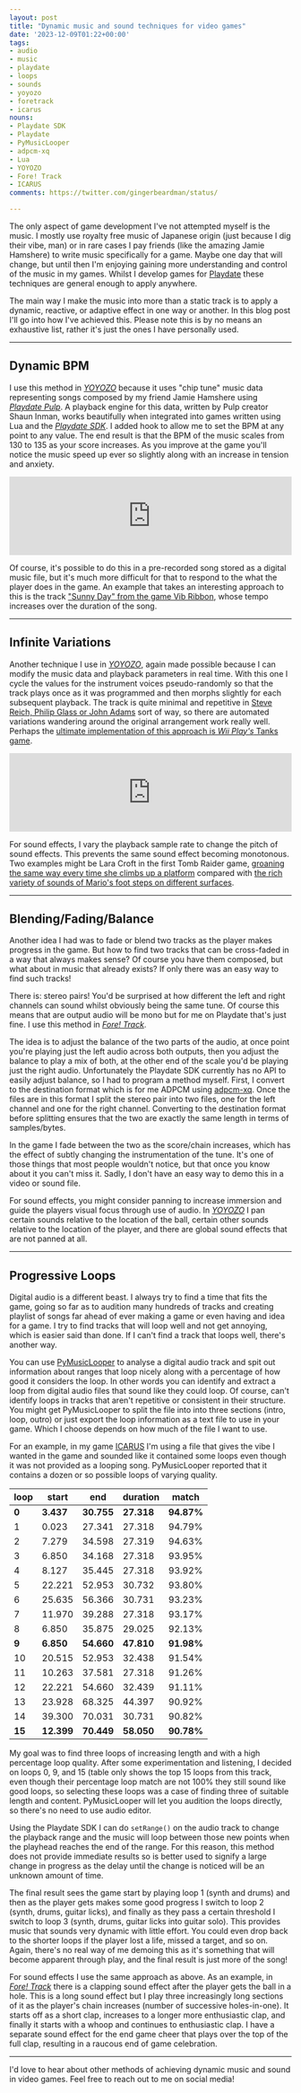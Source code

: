 ```yaml
---
layout: post
title: "Dynamic music and sound techniques for video games"
date: '2023-12-09T01:22+00:00'
tags:
- audio
- music
- playdate
- loops
- sounds
- yoyozo
- foretrack
- icarus
nouns:
- Playdate SDK
- Playdate
- PyMusicLooper
- adpcm-xq
- Lua
- YOYOZO
- Fore! Track
- ICARUS
comments: https://twitter.com/gingerbeardman/status/

---
```


The only aspect of game development I've not attempted myself is the music. I mostly use royalty free music of Japanese origin (just because I dig their vibe, man) or in rare cases I pay friends (like the amazing Jamie Hamshere) to write music specifically for a game. Maybe one day that will change, but until then I'm enjoying gaining more understanding and control of the music in my games. Whilst I develop games for [Playdate](https://play.date) these techniques are general enough to apply anywhere.

The main way I make the music into more than a static track is to apply a dynamic, reactive, or adaptive effect in one way or another. In this blog post I'll go into how I've achieved this. Please note this is by no means an exhaustive list, rather it's just the ones I have personally used.

----

## Dynamic BPM

I use this method in [*YOYOZO*](https://play.date/games/yoyozo/) because it uses "chip tune" music data representing songs composed by my friend Jamie Hamshere using [*Playdate Pulp*](https://play.date/pulp/). A playback engine for this data, written by Pulp creator Shaun Inman, works beautifully when integrated into games written using Lua and the [*Playdate SDK*](https://play.date/dev/). I added hook to allow me to set the BPM at any point to any value. The end result is that the BPM of the music scales from 130 to 135 as your score increases. As you improve at the game you'll notice the music speed up ever so slightly along with an increase in tension and anxiety.

<iframe width="100%" height="140" scrolling="no" frameborder="no" allow="autoplay" src="https://w.soundcloud.com/player/?url=https%3A//api.soundcloud.com/tracks/1685873466&color=%23ff5500&auto_play=false&hide_related=false&show_comments=true&show_user=true&show_reposts=false&show_teaser=true&visual=true"></iframe>

Of course, it's possible to do this in a pre-recorded song stored as a digital music file, but it's much more difficult for that to respond to the what the player does in the game. An example that takes an interesting approach to this is the track ["Sunny Day" from the game Vib Ribbon](https://www.youtube.com/watch?v=1_iZh_2li4M), whose tempo increases over the duration of the song.

----

## Infinite Variations 

Another technique I use in [*YOYOZO*](https://play.date/games/yoyozo/), again made possible because I can modify the music data and playback parameters in real time. With this one I cycle the values for the instrument voices pseudo-randomly so that the track plays once as it was programmed and then morphs slightly for each subsequent playback. The track is quite minimal and repetitive in [Steve Reich, Philip Glass or John Adams](https://sites.barbican.org.uk/reichglassadams/) sort of way, so there are automated variations wandering around the original arrangement work really well. Perhaps the [ultimate implementation of this approach is *Wii Play's* Tanks game](https://www.youtube.com/watch?v=NkBXgcN3fXo).

<iframe width="100%" height="140" scrolling="no" frameborder="no" allow="autoplay" src="https://w.soundcloud.com/player/?url=https%3A//api.soundcloud.com/tracks/1685873439&color=%23ff5500&auto_play=false&hide_related=false&show_comments=true&show_user=true&show_reposts=false&show_teaser=true&visual=true"></iframe>

For sound effects, I vary the playback sample rate to change the pitch of sound effects. This prevents the same sound effect becoming monotonous. Two examples might be Lara Croft in the first Tomb Raider game, [groaning the same way every time she climbs up a platform](https://youtu.be/Roi2UelYGsU?si=_17TmHon5JenRxCM&t=1079) compared with [the rich variety of sounds of Mario's foot steps on different surfaces](https://www.youtube.com/watch?v=JGQeQmUuMas).

----

## Blending/Fading/Balance

Another idea I had was to fade or blend two tracks as the player makes progress in the game. But how to find two tracks that can be cross-faded in a way that always makes sense? Of course you have them composed, but what about in music that already exists? If only there was an easy way to find such tracks!

There is: stereo pairs! You'd be surprised at how different the left and right channels can sound whilst obviously being the same tune. Of course this means that are output audio will be mono but for me on Playdate that's just fine. I use this method in [*Fore! Track*](https://play.date/games/fore-track/).

The idea is to adjust the balance of the two parts of the audio, at once point you're playing just the left audio across both outputs, then you adjust the balance to play a mix of both, at the other end of the scale you'd be playing just the right audio. Unfortunately the Playdate SDK currently has no API to easily adjust balance, so I had to program a method myself. First, I convert to the destination format which is for me ADPCM using [adpcm-xq](https://github.com/dbry/adpcm-xq). Once the files are in this format I split the stereo pair into two files, one for the left channel and one for the right channel. Converting to the destination format before splitting ensures that the two are exactly the same length in terms of samples/bytes. 

In the game I fade between the two as the score/chain increases, which has the effect of subtly changing the instrumentation of the tune. It's one of those things that most people wouldn't notice, but that once you know about it you can't miss it. Sadly, I don't have an easy way to demo this in a video or sound file.

For sound effects, you might consider panning to increase immersion and guide the players visual focus through use of audio. In [*YOYOZO*](https://play.date/games/yoyozo/) I pan certain sounds relative to the location of the ball, certain other sounds relative to the location of the player, and there are global sound effects that are not panned at all.

----

## Progressive Loops

Digital audio is a different beast. I always try to find a time that fits the game, going so far as to audition many hundreds of tracks and creating playlist of songs far ahead of ever making a game or even having and idea for a game. I try to find tracks that will loop well and not get annoying, which is easier said than done. If I can't find a track that loops well, there's another way.  

You can use [PyMusicLooper](https://github.com/arkrow/PyMusicLooper) to analyse a digital audio track and spit out information about ranges that loop nicely along with a percentage of how good it considers the loop. In other words you can identify and extract a loop from digital audio files that sound like they could loop. Of course, can't identify loops in tracks that aren't repetitive or consistent in their structure.  You might get PyMusicLooper to split the file into into three sections (intro, loop, outro) or just export the loop information as a text file to use in your game. Which I choose depends on how much of the file I want to use. 

For an example, in my game [ICARUS](https://gingerbeardman.itch.io/icarus) I'm using a file that gives the vibe I wanted in the game and sounded like it contained some loops even though it was not provided as a looping song. PyMusicLooper reported that it contains a dozen or so possible loops of varying quality. 

|loop|start |end |duration|match|
|--|--|--|----|--|
|**0** |**3.437** |**30.755**|**27.318**|**94.87%**|
|1 |0.023 |27.341|27.318|94.79%|
|2 |7.279 |34.598|27.319|94.63%|
|3 |6.850 |34.168|27.318|93.95%|
|4 |8.127 |35.445|27.318|93.92%|
|5 |22.221|52.953|30.732|93.80%|
|6 |25.635|56.366|30.731|93.23%|
|7 |11.970|39.288|27.318|93.17%|
|8 |6.850 |35.875|29.025|92.13%|
|**9** |**6.850** |**54.660**|**47.810**|**91.98%**|
|10|20.515|52.953|32.438|91.54%|
|11|10.263|37.581|27.318|91.26%|
|12|22.221|54.660|32.439|91.11%|
|13|23.928|68.325|44.397|90.92%|
|14|39.300|70.031|30.731|90.82%|
|**15**|**12.399**|**70.449**|**58.050**|**90.78%**|


My goal was to find three loops of increasing length and with a high percentage loop quality. After some experimentation and listening, I decided on loops 0, 9, and 15 (table only shows the top 15 loops from this track, even though their percentage loop match are not 100% they still sound like good loops, so selecting these loops was a case of finding three of suitable length and content. PyMusicLooper will let you audition the loops directly, so there's no need to use audio editor.

Using the Playdate SDK I can do `setRange()` on the audio track to change the playback range and the music will loop between those new points when the playhead reaches the end of the range. For this reason, this method does not provide immediate results so is better used to signify a large change in progress as the delay until the change is noticed will be an unknown amount of time.

The final result sees the game start by playing loop 1 (synth and drums) and then as the player gets makes some good progress I switch to loop 2 (synth, drums, guitar licks), and finally as they pass a certain threshold I switch to loop 3 (synth, drums, guitar licks into guitar solo). This provides music that sounds very dynamic with little effort. You could even drop back to the shorter loops if the player lost a life, missed a target, and so on. Again, there's no real way of me demoing this as it's something that will become apparent through play, and the final result is just more of the song!

For sound effects I use the same approach as above. As an example, in [*Fore! Track*](https://play.date/games/fore-track/) there is a clapping sound effect after the player gets the ball in a hole. This is a long sound effect but I play three increasingly long sections of it as the player's chain increases (number of successive holes-in-one). It starts off as a short clap, increases to a longer more enthusiastic clap, and finally it starts with a whoop and continues to enthusiastic clap. I have a separate sound effect for the end game cheer that plays over the top of the full clap, resulting in a raucous end of game celebration.

----

I'd love to hear about other methods of achieving dynamic music and sound in video games. Feel free to reach out to me on social media!
